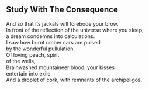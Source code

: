 Study With The Consequence
--------------------------
And so that its jackals will forebode your brow.  
In front of the reflection of the universe where you sleep,  
a dream condemns into calculations.  
I saw how burnt umber cars are pulsed  
by the wonderful pullulation.  
Of loving peach, spirit  
of the wells,  
Brainwashed mountaineer blood, your kisses  
entertain into exile  
And a droplet of cork, with remnants of the archipeligos.  
